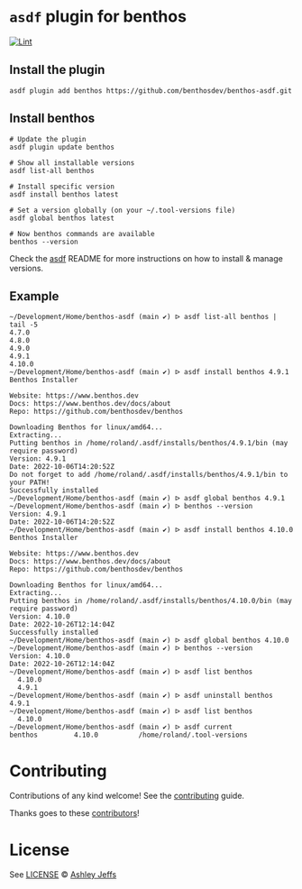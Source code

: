 # `asdf` plugin for benthos 

[![Lint][lint-badge]][lint]

## Install the plugin

```shell
asdf plugin add benthos https://github.com/benthosdev/benthos-asdf.git
```

## Install benthos

```shell
# Update the plugin
asdf plugin update benthos

# Show all installable versions
asdf list-all benthos

# Install specific version
asdf install benthos latest

# Set a version globally (on your ~/.tool-versions file)
asdf global benthos latest

# Now benthos commands are available
benthos --version
```

Check the [asdf][asdf-gh-repo] README for more instructions on how to
install & manage versions.

## Example

```
~/Development/Home/benthos-asdf (main ✔) ᐅ asdf list-all benthos | tail -5
4.7.0
4.8.0
4.9.0
4.9.1
4.10.0
~/Development/Home/benthos-asdf (main ✔) ᐅ asdf install benthos 4.9.1
Benthos Installer

Website: https://www.benthos.dev
Docs: https://www.benthos.dev/docs/about
Repo: https://github.com/benthosdev/benthos

Downloading Benthos for linux/amd64...
Extracting...
Putting benthos in /home/roland/.asdf/installs/benthos/4.9.1/bin (may require password)
Version: 4.9.1
Date: 2022-10-06T14:20:52Z
Do not forget to add /home/roland/.asdf/installs/benthos/4.9.1/bin to your PATH!
Successfully installed
~/Development/Home/benthos-asdf (main ✔) ᐅ asdf global benthos 4.9.1
~/Development/Home/benthos-asdf (main ✔) ᐅ benthos --version
Version: 4.9.1
Date: 2022-10-06T14:20:52Z
~/Development/Home/benthos-asdf (main ✔) ᐅ asdf install benthos 4.10.0
Benthos Installer

Website: https://www.benthos.dev
Docs: https://www.benthos.dev/docs/about
Repo: https://github.com/benthosdev/benthos

Downloading Benthos for linux/amd64...
Extracting...
Putting benthos in /home/roland/.asdf/installs/benthos/4.10.0/bin (may require password)
Version: 4.10.0
Date: 2022-10-26T12:14:04Z
Successfully installed
~/Development/Home/benthos-asdf (main ✔) ᐅ asdf global benthos 4.10.0
~/Development/Home/benthos-asdf (main ✔) ᐅ benthos --version
Version: 4.10.0
Date: 2022-10-26T12:14:04Z
~/Development/Home/benthos-asdf (main ✔) ᐅ asdf list benthos
  4.10.0
  4.9.1
~/Development/Home/benthos-asdf (main ✔) ᐅ asdf uninstall benthos 4.9.1
~/Development/Home/benthos-asdf (main ✔) ᐅ asdf list benthos
  4.10.0
~/Development/Home/benthos-asdf (main ✔) ᐅ asdf current
benthos         4.10.0          /home/roland/.tool-versions
```

# Contributing

Contributions of any kind welcome! See the [contributing][] guide.

Thanks goes to these [contributors][]!

# License

See [LICENSE](LICENSE) © [Ashley Jeffs](https://github.com/benthosdev/)

[asdf-gh-repo]: https://github.com/asdf-vm/asdf
[asdf]: https://asdf-vm.com
[benthos]: https://benthos.dev
[contributing]: CONTRIBUTING.md
[contributors]: https://github.com/benthosdev/asdf-benthos/graphs/contributors
[lint-badge]: https://github.com/benthosdev/asdf-benthos/actions/workflows/lint.yml/badge.svg
[lint]: https://github.com/benthosdev/asdf-benthos/actions/workflows/lint.yml
